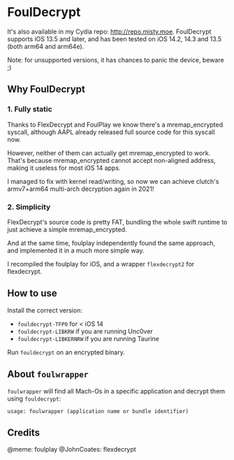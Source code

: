 # FoulDecrypt

It's also available in my Cydia repo: http://repo.misty.moe. FoulDecrypt supports iOS 13.5 and later, and has been tested on iOS 14.2, 14.3 and 13.5 (both arm64 and arm64e).

Note: for unsupported versions, it has chances to panic the device, beware ;)

## Why FoulDecrypt

### 1. Fully static

Thanks to FlexDecrypt and FoulPlay we know there's a mremap_encrypted syscall, although AAPL already released full source code for this syscall now.

However, neither of them can actually get mremap_encrypted to work. That's because mremap_encrypted cannot accept non-aligned address, making it useless for most iOS 14 apps.

I managed to fix with kernel read/writing, so now we can achieve clutch's armv7+arm64 multi-arch decryption again in 2021!

### 2. Simplicity

FlexDecrypt's source code is pretty FAT, bundling the whole swift runtime to just achieve a simple mremap_encrypted.

And at the same time, foulplay independently found the same approach, and implemented it in a much more simple way.

I recompiled the foulplay for iOS, and a wrapper `flexdecrypt2` for flexdecrypt.

## How to use

Install the correct version:
- `fouldecrypt-TFP0` for < iOS 14
- `fouldecrypt-LIBKRW` if you are running Unc0ver
- `fouldecrypt-LIBKERNRW` if you are running Taurine

Run `fouldecrypt` on an encrypted binary.

## About `foulwrapper`

`foulwrapper` will find all Mach-Os in a specific application and decrypt them using `fouldecrypt`:

`usage: foulwrapper (application name or bundle identifier)`

## Credits
@meme: foulplay
@JohnCoates: flexdecrypt
